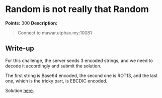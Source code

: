 # Random is not really that Random

**Points:** 300
**Description:** 

> Connect to mawar.utphax.my:10081

## Write-up

For this challenge, the server sends 3 encoded strings, and we need to decode it accordingly and submit the solution.

The first string is Base64 encoded, the second one is ROT13, and the last one, which is the tricky part, is EBCDIC encoded.

Solution [here](c10.py).
